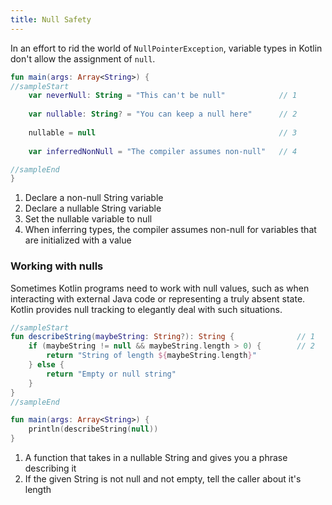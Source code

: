 ```yaml
---
title: Null Safety
---
```



In an effort to rid the world of `NullPointerException`, variable types in Kotlin don't allow the assignment of `null`.

<div class="sample" markdown="1">

```kotlin
fun main(args: Array<String>) {
//sampleStart
    var neverNull: String = "This can't be null"            // 1
    
    var nullable: String? = "You can keep a null here"      // 2
    
    nullable = null                                         // 3
    
    var inferredNonNull = "The compiler assumes non-null"   // 4

//sampleEnd
}
```

</div>

1. Declare a non-null String variable
2. Declare a nullable String variable
3. Set the nullable variable to null
4. When inferring types, the compiler assumes non-null for variables that are initialized with a value

### Working with nulls

Sometimes Kotlin programs need to work with null values, such as when interacting with external Java code or
representing a truly absent state.  Kotlin provides null tracking to elegantly deal with such situations.

<div class="sample" markdown="1">

```kotlin
//sampleStart
fun describeString(maybeString: String?): String {              // 1
    if (maybeString != null && maybeString.length > 0) {        // 2
        return "String of length ${maybeString.length}"
    } else {
        return "Empty or null string"
    }
}
//sampleEnd

fun main(args: Array<String>) {
    println(describeString(null))
}
```

</div>


1. A function that takes in a nullable String and gives you a phrase describing it
2. If the given String is not null and not empty, tell the caller about it's length

    
    